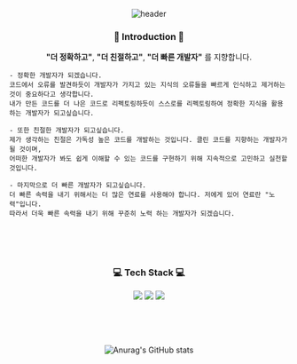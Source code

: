 <div align=center>

  ![header](https://capsule-render.vercel.app/api?type=waving&color=auto&height=150&section=header&text=Backend%20Engineer%20"강하렴"&fontSize=50)
  
### 🌱 Introduction 🌱
  **"더 정확하고"**, **"더 친절하고"**, **"더 빠른 개발자"** 를 지향합니다.
  
  <div align=left>
    
    - 정확한 개발자가 되겠습니다. 
    코드에서 오류를 발견하듯이 개발자가 가지고 있는 지식의 오류들을 빠르게 인식하고 제거하는 것이 중요하다고 생각합니다. 
    내가 만든 코드를 더 나은 코드로 리펙토링하듯이 스스로를 리펙토링하여 정확한 지식을 활용하는 개발자가 되고싶습니다. 

    - 또한 친절한 개발자가 되고싶습니다. 
    제가 생각하는 친절은 가독성 높은 코드를 개발하는 것입니다. 클린 코드를 지향하는 개발자가 될 것이며,  
    어떠한 개발자가 봐도 쉽게 이해할 수 있는 코드를 구현하기 위해 지속적으로 고민하고 실천할 것입니다.

    - 마지막으로 더 빠른 개발자가 되고싶습니다.
    더 빠른 속력을 내기 위해서는 더 많은 연료를 사용해야 합니다. 저에게 있어 연료란 "노력"입니다. 
    따라서 더욱 빠른 속력을 내기 위해 꾸준히 노력 하는 개발자가 되겠습니다.  

  <br/><br/><br/>

 <div align=center>
    
### 💻 Tech Stack 💻
  
  <img src="https://img.shields.io/badge/java-E34F26?style=for-the-badge&logo=java&logoColor=white">
  <img src="https://img.shields.io/badge/spring-6DB33F?style=for-the-badge&logo=spring&logoColor=white">
<img src="https://img.shields.io/badge/mysql-02569B?style=for-the-badge&logo=mysql&logoColor=white">

  <br/><br/><br/>
  
![Anurag's GitHub stats](https://github-readme-stats.vercel.app/api?username=kangharyeom&show_icons=true&theme=radical)

  <br/><br/><br/>
  

  
  <br/>
  
  
  
  </div>
